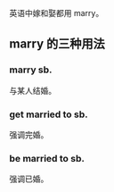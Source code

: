 英语中嫁和娶都用 marry。

## marry 的三种用法

### marry sb.
 
与某人结婚。

### get married to sb.
 
强调完婚。

### be married to sb.
 
强调已婚。
